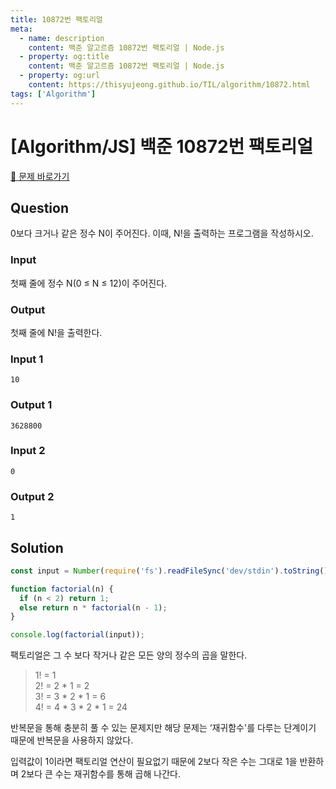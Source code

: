 ```yaml
---
title: 10872번 팩토리얼
meta:
  - name: description
    content: 백준 알고르즘 10872번 팩토리얼 | Node.js
  - property: og:title
    content: 백준 알고르즘 10872번 팩토리얼 | Node.js
  - property: og:url
    content: https://thisyujeong.github.io/TIL/algorithm/10872.html
tags: ['Algorithm']
---
```


# [Algorithm/JS] 백준 10872번 팩토리얼

[🔗 문제 바로가기](https://www.acmicpc.net/problem/10872)

## Question

0보다 크거나 같은 정수 N이 주어진다. 이때, N!을 출력하는 프로그램을 작성하시오.

### Input

첫째 줄에 정수 N(0 ≤ N ≤ 12)이 주어진다.

### Output

첫째 줄에 N!을 출력한다.

### Input 1

```
10
```

### Output 1

```
3628800
```

### Input 2

```
0
```

### Output 2

```
1
```

## Solution

```js
const input = Number(require('fs').readFileSync('dev/stdin').toString().trim());

function factorial(n) {
  if (n < 2) return 1;
  else return n * factorial(n - 1);
}

console.log(factorial(input));
```

팩토리얼은 그 수 보다 작거나 같은 모든 양의 정수의 곱을 말한다.

> 1! = 1  
> 2! = 2 * 1 = 2  
> 3! = 3 * 2 * 1 = 6  
> 4! = 4 * 3 * 2 * 1 = 24

반복문을 통해 충분히 풀 수 있는 문제지만 해당 문제는 ‘재귀함수'를 다루는 단계이기 때문에 반복문을 사용하지 않았다.

입력값이 1이라면 팩토리얼 연산이 필요없기 때문에 2보다 작은 수는 그대로 1을 반환하며 2보다 큰 수는 재귀함수를 통해 곱해 나간다.
